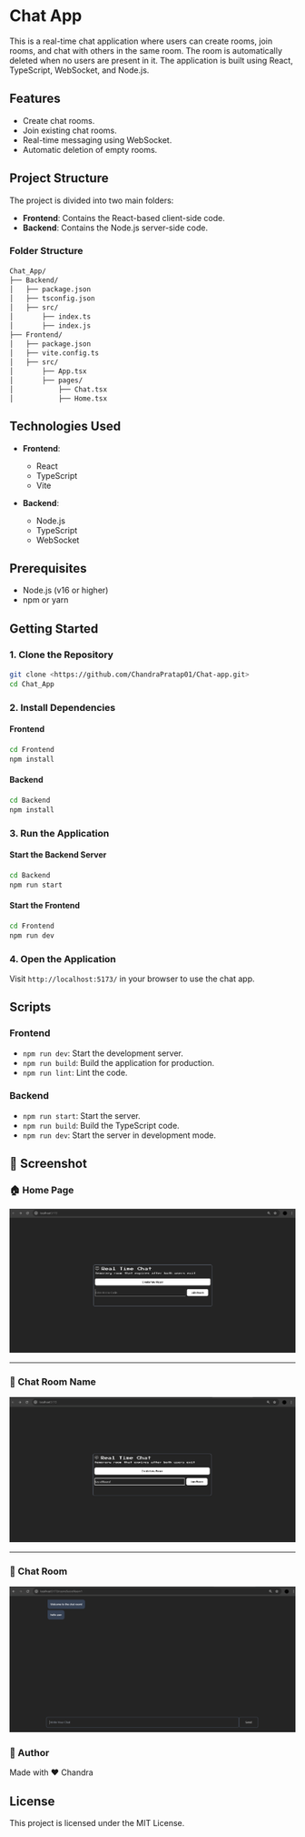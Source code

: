 # Chat App

This is a real-time chat application where users can create rooms, join rooms, and chat with others in the same room. The room is automatically deleted when no users are present in it. The application is built using React, TypeScript, WebSocket, and Node.js.

## Features
- Create chat rooms.
- Join existing chat rooms.
- Real-time messaging using WebSocket.
- Automatic deletion of empty rooms.

## Project Structure
The project is divided into two main folders:

- **Frontend**: Contains the React-based client-side code.
- **Backend**: Contains the Node.js server-side code.

### Folder Structure
```
Chat_App/
├── Backend/
│   ├── package.json
│   ├── tsconfig.json
│   ├── src/
│       ├── index.ts
│       ├── index.js
├── Frontend/
│   ├── package.json
│   ├── vite.config.ts
│   ├── src/
│       ├── App.tsx
│       ├── pages/
│           ├── Chat.tsx
│           ├── Home.tsx
```

## Technologies Used
- **Frontend**:
  - React
  - TypeScript
  - Vite

- **Backend**:
  - Node.js
  - TypeScript
  - WebSocket

## Prerequisites
- Node.js (v16 or higher)
- npm or yarn

## Getting Started

### 1. Clone the Repository
```bash
git clone <https://github.com/ChandraPratap01/Chat-app.git>
cd Chat_App
```

### 2. Install Dependencies
#### Frontend
```bash
cd Frontend
npm install
```

#### Backend
```bash
cd Backend
npm install
```

### 3. Run the Application
#### Start the Backend Server
```bash
cd Backend
npm run start
```

#### Start the Frontend
```bash
cd Frontend
npm run dev
```

### 4. Open the Application
Visit `http://localhost:5173/` in your browser to use the chat app.

## Scripts
### Frontend
- `npm run dev`: Start the development server.
- `npm run build`: Build the application for production.
- `npm run lint`: Lint the code.

### Backend
- `npm run start`: Start the server.
- `npm run build`: Build the TypeScript code.
- `npm run dev`: Start the server in development mode.

## 📸 Screenshot

### 🏠 Home Page
![Home Page](/assets/Screenshot%202025-04-19%20145342.png)

---

### 💬 Chat Room Name
![Chat Room Name](/assets/Screenshot%202025-04-19%20145807.png)

---

### 💬 Chat Room
![Chat Room](/assets/Screenshot%202025-04-19%20145826.png)

### 🤝 Author
Made with ❤️ Chandra


## License
This project is licensed under the MIT License.